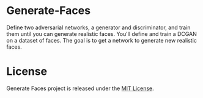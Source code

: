 # Generate-Faces
Define two adversarial networks, a generator and discriminator, and train them until you can generate realistic faces. You'll define and train a DCGAN on a dataset of faces. The goal is to get a network to generate new realistic faces.  

# License
Generate Faces project is released under the [MIT License](https://github.com/JDGALLEGOS/Generate-Faces/blob/master/LICENSE).
